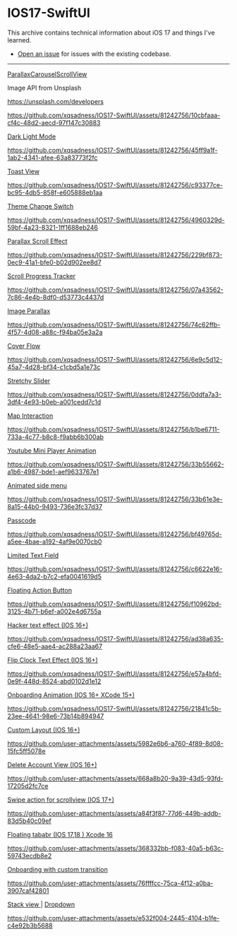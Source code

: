 # IOS17-SwiftUI
This archive contains technical information about iOS 17 and things I've learned.

- [Open an issue](https://github.com/xqsadness/IOS17-SwiftUI/issues) for issues with the existing codebase.
------------------------


<a href="https://github.com/xqsadness/IOS17-SwiftUI/tree/main/IOS17-Swift/View/ParallaxCarouselScroll" > ParallaxCarouselScrollView </a>

<span> <p> Image API from Unsplash </p>  <a href="" >  https://unsplash.com/developers </a> </span>
 
https://github.com/xqsadness/IOS17-SwiftUI/assets/81242756/10cbfaaa-cf4c-48d2-aecd-97f147c30883

<a href="https://github.com/xqsadness/IOS17-SwiftUI/tree/main/IOS17-Swift/View/DarkLightMode" > Dark Light Mode </a>

https://github.com/xqsadness/IOS17-SwiftUI/assets/81242756/45ff9a1f-1ab2-4341-afee-63a83773f2fc

<a href="https://github.com/xqsadness/IOS17-SwiftUI/blob/main/IOS17-Swift/Helpers/Toast.swift" > Toast View </a>

https://github.com/xqsadness/IOS17-SwiftUI/assets/81242756/c93377ce-bc95-4db5-858f-e605888eb1aa

<a href="https://github.com/xqsadness/IOS17-SwiftUI/blob/main/IOS17-Swift/View/DarkModeSwitch/ThemeChangeSwitch.swift" > Theme Change Switch </a>

https://github.com/xqsadness/IOS17-SwiftUI/assets/81242756/4960329d-59bf-4a23-8321-1ff1688eb246

<a href="https://github.com/xqsadness/IOS17-SwiftUI/tree/main/IOS17-Swift/View/ParallaxScrollEffect" > Parallax Scroll Effect </a>

https://github.com/xqsadness/IOS17-SwiftUI/assets/81242756/229bf873-0ec9-41a1-bfe0-b02d902ee8d7

<a href="https://github.com/xqsadness/IOS17-SwiftUI/tree/main/IOS17-Swift/View/ScrollProgressTracker" > Scroll Progress Tracker </a>

https://github.com/xqsadness/IOS17-SwiftUI/assets/81242756/07a43562-7c86-4e4b-8df0-d53773c4437d 

<a href="https://github.com/xqsadness/IOS17-SwiftUI/blob/main/IOS17-Swift/View/ImageParalax/ImageParalaxView.swift" > Image Parallax </a>

https://github.com/xqsadness/IOS17-SwiftUI/assets/81242756/74c62ffb-4f57-4d08-a88c-f94ba05e3a2a

<a href="https://github.com/xqsadness/IOS17-SwiftUI/tree/main/IOS17-Swift/View/CoverFlow" > Cover Flow </a>

https://github.com/xqsadness/IOS17-SwiftUI/assets/81242756/6e9c5d12-45a7-4d28-bf34-c1cbd5a1e73c

<a href="https://github.com/xqsadness/IOS17-SwiftUI/tree/main/IOS17-Swift/View/StretchySlider" > Stretchy Slider </a>

https://github.com/xqsadness/IOS17-SwiftUI/assets/81242756/0ddfa7a3-3df4-4e93-b0eb-a001cedd7c1d

<a href="https://github.com/xqsadness/IOS17-SwiftUI/blob/main/IOS17-Swift/View/Other/MapInteraction.swift" > Map Interaction </a>

https://github.com/xqsadness/IOS17-SwiftUI/assets/81242756/b1be6711-733a-4c77-b8c8-f9abb6b300ab

<a href="https://github.com/xqsadness/IOS17-SwiftUI/tree/main/IOS17-Swift/View/YouTubeMiniPlayer" > Youtube Mini Player Animation </a>

https://github.com/xqsadness/IOS17-SwiftUI/assets/81242756/33b55662-a1b6-4987-bde1-aef9633767e1

<a href="https://github.com/xqsadness/IOS17-SwiftUI/tree/main/IOS17-Swift/View/SideMenu" > Animated side menu </a>

https://github.com/xqsadness/IOS17-SwiftUI/assets/81242756/33b61e3e-8a15-44b0-9493-736e3fc37d37

<a href="https://github.com/xqsadness/IOS17-SwiftUI/tree/main/IOS17-Swift/View/Passcode" > Passcode </a>

https://github.com/xqsadness/IOS17-SwiftUI/assets/81242756/bf49765d-a5ee-4bae-a192-4af9e0070cb0

<a href="https://github.com/xqsadness/IOS17-SwiftUI/tree/main/IOS17-Swift/View/LimitedTextField%20" > Limited Text Field </a>

https://github.com/xqsadness/IOS17-SwiftUI/assets/81242756/c6622e16-4e63-4da2-b7c2-efa0041619d5

<a href="https://github.com/xqsadness/IOS17-SwiftUI/tree/main/IOS17-Swift/View/FloatingActionButton" > Floating Action Button </a>

https://github.com/xqsadness/IOS17-SwiftUI/assets/81242756/f10962bd-3125-4b71-b6ef-a002e4d6755a

<a href="https://github.com/xqsadness/IOS17-SwiftUI/tree/main/IOS17-Swift/View/HackerTextEffect" > Hacker text effect (IOS 16+) </a>

https://github.com/xqsadness/IOS17-SwiftUI/assets/81242756/ad38a635-cfe6-48e5-aae4-ac288a23aa67

<a href="https://github.com/xqsadness/IOS17-SwiftUI/tree/main/IOS17-Swift/View/FlipClockTextEffect" > Flip Clock Text Effect (IOS 16+) </a>

https://github.com/xqsadness/IOS17-SwiftUI/assets/81242756/e57a4bfd-0e9f-448d-8524-abd0102d1e12

<a href="https://github.com/xqsadness/IOS17-SwiftUI/tree/main/IOS17-Swift/View/OnBoardingAnimation" > Onboarding Animation (IOS 16+ XCode 15+) </a>

https://github.com/xqsadness/IOS17-SwiftUI/assets/81242756/21841c5b-23ee-4641-98e6-73b14b894947

<a href="https://github.com/xqsadness/IOS17-SwiftUI/tree/main/IOS17-Swift/View/CustomLayout" > Custom Layout (IOS 16+) </a>

https://github.com/user-attachments/assets/5982e6b6-a760-4f89-8d08-15fc5ff5078e

<a href="https://github.com/xqsadness/IOS17-SwiftUI/tree/main/IOS17-Swift/View/DeleteAccountView" > Delete Account View (IOS 16+) </a>

https://github.com/user-attachments/assets/668a8b20-9a39-43d5-93fd-17205d2fc7ce

<a href="https://github.com/xqsadness/IOS17-SwiftUI/tree/main/IOS17-Swift/View/SwipeActionsScrollView%20" > Swipe action for scrollview (IOS 17+) </a>

https://github.com/user-attachments/assets/a84f3f87-77d6-449b-addb-83d5b40c09ef

<a href="https://github.com/xqsadness/IOS17-SwiftUI/tree/main/IOS17-Swift/View/FloatingTabBar" > Floating tababr (IOS 17,18 ) Xcode 16 </a>

https://github.com/user-attachments/assets/368332bb-f083-40a5-b63c-59743ecdb8e2

<a href="https://github.com/xqsadness/IOS17-SwiftUI/tree/main/IOS17-Swift/View/%20CustomViewTransition" > Onboarding with custom transition </a>

https://github.com/user-attachments/assets/76ffffcc-75ca-4f12-a0ba-3907caf42801

<p align="left">
 <a href="https://github.com/xqsadness/IOS17-SwiftUI/tree/main/IOS17-Swift/View/StackAnimation" > Stack view </a>
 |
 <a href="https://github.com/xqsadness/IOS17-SwiftUI/tree/main/IOS17-Swift/View/DropDownView" > Dropdown </a>
</p>

https://github.com/user-attachments/assets/e532f004-2445-4104-b1fe-c4e92b3b5688



